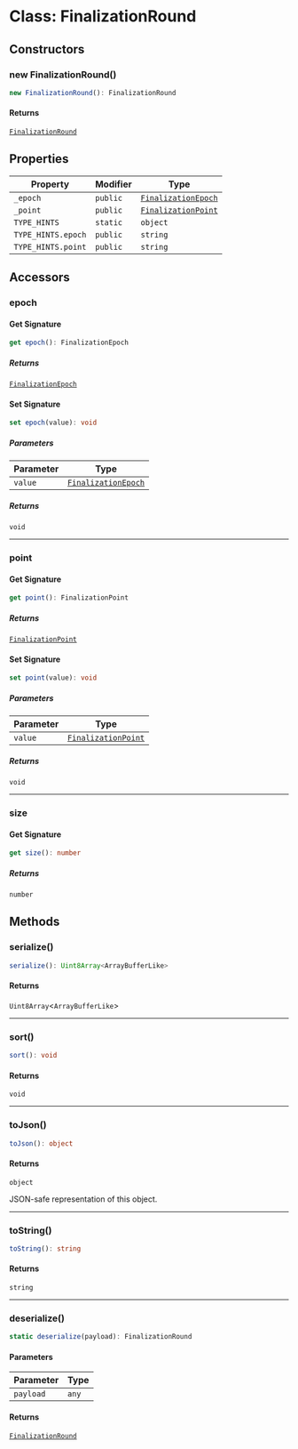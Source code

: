 # Class: FinalizationRound

## Constructors

### new FinalizationRound()

```ts
new FinalizationRound(): FinalizationRound
```

#### Returns

[`FinalizationRound`](FinalizationRound.md)

## Properties

| Property | Modifier | Type |
| ------ | ------ | ------ |
| <a id="_epoch"></a> `_epoch` | `public` | [`FinalizationEpoch`](FinalizationEpoch.md) |
| <a id="_point"></a> `_point` | `public` | [`FinalizationPoint`](FinalizationPoint.md) |
| <a id="type_hints"></a> `TYPE_HINTS` | `static` | `object` |
| `TYPE_HINTS.epoch` | `public` | `string` |
| `TYPE_HINTS.point` | `public` | `string` |

## Accessors

### epoch

#### Get Signature

```ts
get epoch(): FinalizationEpoch
```

##### Returns

[`FinalizationEpoch`](FinalizationEpoch.md)

#### Set Signature

```ts
set epoch(value): void
```

##### Parameters

| Parameter | Type |
| ------ | ------ |
| `value` | [`FinalizationEpoch`](FinalizationEpoch.md) |

##### Returns

`void`

***

### point

#### Get Signature

```ts
get point(): FinalizationPoint
```

##### Returns

[`FinalizationPoint`](FinalizationPoint.md)

#### Set Signature

```ts
set point(value): void
```

##### Parameters

| Parameter | Type |
| ------ | ------ |
| `value` | [`FinalizationPoint`](FinalizationPoint.md) |

##### Returns

`void`

***

### size

#### Get Signature

```ts
get size(): number
```

##### Returns

`number`

## Methods

### serialize()

```ts
serialize(): Uint8Array<ArrayBufferLike>
```

#### Returns

`Uint8Array`&lt;`ArrayBufferLike`&gt;

***

### sort()

```ts
sort(): void
```

#### Returns

`void`

***

### toJson()

```ts
toJson(): object
```

#### Returns

`object`

JSON-safe representation of this object.

***

### toString()

```ts
toString(): string
```

#### Returns

`string`

***

### deserialize()

```ts
static deserialize(payload): FinalizationRound
```

#### Parameters

| Parameter | Type |
| ------ | ------ |
| `payload` | `any` |

#### Returns

[`FinalizationRound`](FinalizationRound.md)
